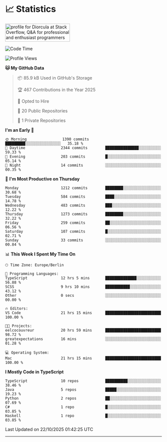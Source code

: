 # 📈 Statistics
 <a href="https://stackoverflow.com/users/10433530/diorcula"><img src="https://stackoverflow.com/users/flair/10433530.png" width="208" height="58" alt="profile for Diorcula at Stack Overflow, Q&amp;A for professional and enthusiast programmers" title="profile for Diorcula at Stack Overflow, Q&amp;A for professional and enthusiast programmers"></a>
 
<!--START_SECTION:waka-->
![Code Time](http://img.shields.io/badge/Code%20Time-710%20hrs%202%20mins-blue)

![Profile Views](http://img.shields.io/badge/Profile%20Views-0-blue)

**🐱 My GitHub Data** 

> 📦 85.9 kB Used in GitHub's Storage 
 > 
> 🏆 467 Contributions in the Year 2025
 > 
> 💼 Opted to Hire
 > 
> 📜 20 Public Repositories 
 > 
> 🔑 1 Private Repositories 
 > 
**I'm an Early 🐤** 

```text
🌞 Morning                1390 commits        █████████░░░░░░░░░░░░░░░░   35.18 % 
🌆 Daytime                2344 commits        ███████████████░░░░░░░░░░   59.33 % 
🌃 Evening                203 commits         █░░░░░░░░░░░░░░░░░░░░░░░░   05.14 % 
🌙 Night                  14 commits          ░░░░░░░░░░░░░░░░░░░░░░░░░   00.35 % 
```
📅 **I'm Most Productive on Thursday** 

```text
Monday                   1212 commits        ████████░░░░░░░░░░░░░░░░░   30.68 % 
Tuesday                  584 commits         ████░░░░░░░░░░░░░░░░░░░░░   14.78 % 
Wednesday                483 commits         ███░░░░░░░░░░░░░░░░░░░░░░   12.22 % 
Thursday                 1273 commits        ████████░░░░░░░░░░░░░░░░░   32.22 % 
Friday                   259 commits         ██░░░░░░░░░░░░░░░░░░░░░░░   06.56 % 
Saturday                 107 commits         █░░░░░░░░░░░░░░░░░░░░░░░░   02.71 % 
Sunday                   33 commits          ░░░░░░░░░░░░░░░░░░░░░░░░░   00.84 % 
```


📊 **This Week I Spent My Time On** 

```text
🕑︎ Time Zone: Europe/Berlin

💬 Programming Languages: 
TypeScript               12 hrs 5 mins       ██████████████░░░░░░░░░░░   56.88 % 
SCSS                     9 hrs 10 mins       ███████████░░░░░░░░░░░░░░   43.12 % 
Other                    0 secs              ░░░░░░░░░░░░░░░░░░░░░░░░░   00.00 % 

🔥 Editors: 
VS Code                  21 hrs 15 mins      █████████████████████████   100.00 % 

🐱‍💻 Projects: 
eelcocouvreur            20 hrs 59 mins      █████████████████████████   98.72 % 
greatexpectations        16 mins             ░░░░░░░░░░░░░░░░░░░░░░░░░   01.28 % 

💻 Operating System: 
Mac                      21 hrs 15 mins      █████████████████████████   100.00 % 
```

**I Mostly Code in TypeScript** 

```text
TypeScript               10 repos            ██████████░░░░░░░░░░░░░░░   38.46 % 
Java                     5 repos             █████░░░░░░░░░░░░░░░░░░░░   19.23 % 
Python                   2 repos             ██░░░░░░░░░░░░░░░░░░░░░░░   07.69 % 
C#                       1 repo              █░░░░░░░░░░░░░░░░░░░░░░░░   03.85 % 
Haskell                  1 repo              █░░░░░░░░░░░░░░░░░░░░░░░░   03.85 % 
```




 Last Updated on 22/10/2025 01:42:25 UTC
<!--END_SECTION:waka-->
 
---


